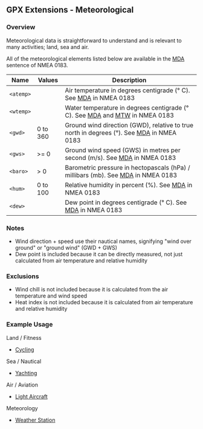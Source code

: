 ## GPX Extensions - Meteorological 

### Overview

Meteorological data is straightforward to understand and is relevant to many activities; land, sea and air.

All of the meteorological elements listed below are available in the [MDA](https://gpsd.gitlab.io/gpsd/NMEA.html#_mda_meteorological_composite) sentence of NMEA 0183.

| Name      | Values   | Description                                                  |
| --------- | -------- | ------------------------------------------------------------ |
| `<atemp>` |          | Air temperature in degrees centigrade (° C).  See [MDA](https://gpsd.gitlab.io/gpsd/NMEA.html#_mda_meteorological_composite) in NMEA 0183 |
| `<wtemp>` |          | Water temperature in degrees centigrade (° C). See [MDA](https://gpsd.gitlab.io/gpsd/NMEA.html#_mda_meteorological_composite) and [MTW](https://gpsd.gitlab.io/gpsd/NMEA.html#_mtw_mean_temperature_of_water) in NMEA 0183 |
| `<gwd>`   | 0 to 360 | Ground wind direction (GWD), relative to true north in degrees (°). See [MDA](https://gpsd.gitlab.io/gpsd/NMEA.html#_mda_meteorological_composite) in NMEA 0183 |
| `<gws>`   | >= 0     | Ground wind speed (GWS) in metres per second (m/s). See [MDA](https://gpsd.gitlab.io/gpsd/NMEA.html#_mda_meteorological_composite) in NMEA 0183 |
| `<baro>`  | > 0      | Barometric pressure in hectopascals (hPa) / millibars (mb). See [MDA](https://gpsd.gitlab.io/gpsd/NMEA.html#_mda_meteorological_composite) in NMEA 0183 |
| `<hum>`   | 0 to 100 | Relative humidity in percent (%). See [MDA](https://gpsd.gitlab.io/gpsd/NMEA.html#_mda_meteorological_composite) in NMEA 0183 |
| `<dew>`   |          | Dew point in degrees centigrade (° C). See [MDA](https://gpsd.gitlab.io/gpsd/NMEA.html#_mda_meteorological_composite) in NMEA 0183 |



### Notes

- Wind direction + speed use their nautical names, signifying "wind over ground" or "ground wind" (GWD + GWS)
- Dew point is included because it can be directly measured, not just calculated from air temperature and relative humidity



### Exclusions

- Wind chill is not included because it is calculated from the air temperature and wind speed
- Heat index is not included because it is calculated from air temperature and relative humidity



### Example Usage

Land / Fitness

- [Cycling](../examples/fit/cycling.md)

Sea / Nautical

- [Yachting](../examples/sea/yacht.md)

Air / Aviation

- [Light Aircraft](../examples/air/aircraft.md) 

Meteorology

- [Weather Station](../examples/met/weather.md)

